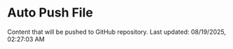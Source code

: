 # Auto Push File

Content that will be pushed to GitHub repository.
Last updated: 08/19/2025, 02:27:03 AM